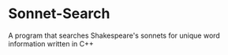 # Sonnet-Search
A program that searches Shakespeare's sonnets for unique word information written in C++
